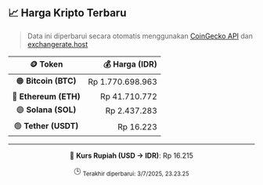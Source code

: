 

<!-- HARGA_KRIPTO -->
## 📈 Harga Kripto Terbaru

> Data ini diperbarui secara otomatis menggunakan [CoinGecko API](https://www.coingecko.com/) dan [exchangerate.host](https://exchangerate.host/)

<div align="center">

| 🪙 Token | 💰 Harga (IDR) |
|:------:|---------------:|
| 🟠 **Bitcoin (BTC)**   | Rp 1.770.698.963 |
| 🔵 **Ethereum (ETH)**  | Rp 41.710.772 |
| 🟣 **Solana (SOL)**    | Rp 2.437.283 |
| 🟢 **Tether (USDT)**   | Rp 16.223 |

---

💱 **Kurs Rupiah (USD → IDR)**: Rp 16.215

🕒 <sub>Terakhir diperbarui: 3/7/2025, 23.23.25</sub>

</div>
<!-- /HARGA_KRIPTO -->